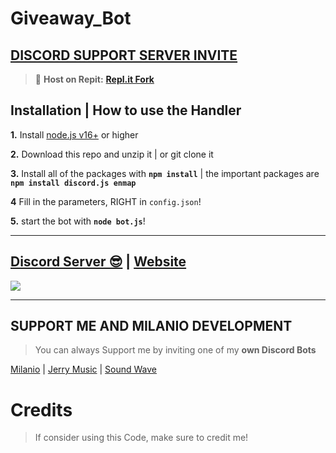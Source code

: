# Giveaway_Bot

## [**DISCORD SUPPORT SERVER INVITE**](https://dsc.gg/milanio.dev)
> 💪 **Host on Repit:** [**Repl.it Fork**](https://replit.com/@Zedro2742/Giveaway-Bot)

## Installation | How to use the Handler

 **1.** Install [node.js v16+](https://nodejs.org/) or higher

 **2.** Download this repo and unzip it    |    or git clone it

 **3.** Install all of the packages with **`npm install`**     |  the important packages are   **`npm install discord.js enmap`**

 **4** Fill in the parameters, RIGHT in `config.json`!

 **5.** start the bot with **`node bot.js`**!
  
***

## [Discord Server 😎](https://dsc.gg/milanio.dev) | [Website](https://www.fridaybot.ml)
<a href="https://dsc.gg/milanio.dev"><img src="https://discord.com/api/guilds/825260113509351454/widget.png?style=banner2"></a>

***

## SUPPORT ME AND MILANIO DEVELOPMENT

> You can always Support me by inviting one of my **own Discord Bots**

[Milanio](https://dsc.gg/milanio) | [Jerry Music](https://dsc.gg/jerry.milanio) | [Sound Wave](https://dsc.gg/sound.milanio)

# Credits

> If consider using this Code, make sure to credit me!
